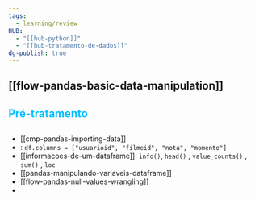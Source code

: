 ```yaml
---
tags:
  - learning/review
HUB:
  - "[[hub-python]]"
  - "[[hub-tratamento-de-dados]]"
dg-publish: true
---
```

## [[flow-pandas-basic-data-manipulation]]

## <font color = 00bfff> Pré-tratamento </font>

## 
- [[cmp-pandas-importing-data]]
- : `df.columns = ["usuarioid", "filmeid", "nota", "momento"]`
- [[informacoes-de-um-dataframe]]:  `info()`,  `head()` , `value_counts()` , `sum()` , `loc`
- [[pandas-manipulando-variaveis-dataframe]]
- [[flow-pandas-null-values-wrangling]]
- 